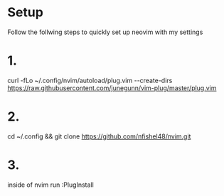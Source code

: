 # Setup 
Follow the follwing steps to quickly set up neovim with my settings
# 1.
curl -fLo ~/.config/nvim/autoload/plug.vim --create-dirs https://raw.githubusercontent.com/junegunn/vim-plug/master/plug.vim
# 2.
cd ~/.config && git clone https://github.com/nfishel48/nvim.git
# 3.
inside of nvim run :PlugInstall

